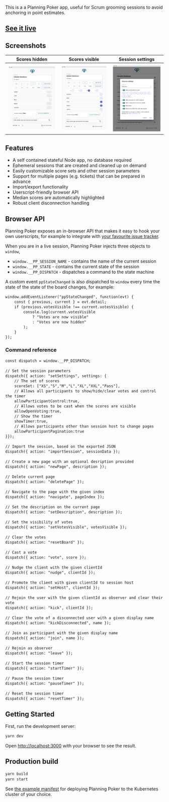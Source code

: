 This is a a Planning Poker app, useful for Scrum grooming sessions to avoid anchoring in point estimates.

## [See it live](https://poker.ojdip.net)

## Screenshots

Scores hidden                |  Scores visible              |  Session settings
:---------------------------:|:----------------------------:|:-----------------:
![](./docs/hidden_scores.png)|![](./docs/visible_scores.png)| ![](./docs/settings.png)

## Features

- A self contained stateful Node app, no database required
- Ephemeral sessions that are created and cleaned up on demand
- Easily customizable score sets and other session parameters
- Support for multiple pages (e.g. tickets) that can be prepared in advance
- Import/export functionality
- Userscript-friendly browser API
- Median scores are automatically highlighted
- Robust client disconnection handling

## Browser API

Planning Poker exposes an in-browser API that makes it easy to hook your own userscripts, for example to integrate with [your favourite issue tracker](https://medium.com/@jtomaszewski/15-reasons-why-jira-and-confluence-suck-37507361cbdf).

When you are in a live session, Planning Poker injects three objects to `window`, 

 - `window.__PP_SESSION_NAME` - contains the name of the current session
 - `window.__PP_STATE` - contains the current state of the session
 - `window.__PP_DISPATCH` - dispatches a command to the state machine
 
A custom event `ppStateChanged` is also dispatched to `window` every time the state of the state of the board changes, for example:

```
window.addEventListener("ppStateChanged", function(evt) {
    const { previous, current } = evt.detail;
    if (previous.votesVisible !== current.votesVisible) {
        console.log(current.votesVisible 
            ? "Votes are now visible" 
            : "Votes are now hidden"
        );
    }
});
```

### Command reference

```
const dispatch = window.__PP_DISPATCH;

// Set the session parameters
dispatch({ action: "setSettings", settings: {
    // The set of scores
    scoreSet: ["XS","S","M","L","XL","XXL","Pass"],
    // Allows all participants to show/hide/clear votes and control the timer
    allowParticipantControl:true,
    // Allows votes to be cast when the scores are visible
    allowOpenVoting:true,
    // Show the timer
    showTimer:true,
    // Allows participants other than session host to change pages
    allowParticipantPagination:true
}});

// Import the session, based on the exported JSON
dispatch({ action: "importSession", sessionData });

// Create a new page with an optional desription provided
dispatch({ action: "newPage", description });

// Delete current page
dispatch({ action: "deletePage" });

// Navigate to the page with the given index
dispatch({ action: "navigate", pageIndex });

// Set the description on the current page
dispatch({ action: "setDescription", description });

// Set the visibility of votes
dispatch({ action: "setVotesVisible", votesVisible });

// Clear the votes
dispatch({ action: "resetBoard" });

// Cast a vote
dispatch({ action: "vote", score });

// Nudge the client with the given clientId
dispatch({ action: "nudge", clientId });

// Promote the client with given clientId to session host
dispatch({ action: "setHost", clientId });

// Rejoin the user with the given clientId as observer and clear their vote
dispatch({ action: "kick", clientId });

// Clear the vote of a disconnected user with a given display name
dispatch({ action: "kickDisconnected", name });

// Join as participant with the given display name
dispatch({ action: "join", name });

// Rejoin as observer
dispatch({ action: "leave" });

// Start the session timer
dispatch({ action: "startTimer" });

// Pause the session timer
dispatch({ action: "pauseTimer" });

// Reset the session timer
dispatch({ action: "resetTimer" });
```

## Getting Started

First, run the development server:

```bash
yarn dev
```

Open [http://localhost:3000](http://localhost:3000) with your browser to see the result.

## Production build

```bash
yarn build
yarn start
```

See [the example manifest](./kubernetes/manifest.yaml) for deploying Planning Poker to the Kubernetes cluster of your choice.